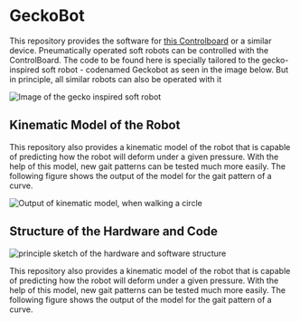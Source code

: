 # GeckoBot
This repository provides the software for <a href="https://github.com/larslevity/ControlBoard">this Controlboard</a> or a similar device. 
Pneumatically operated soft robots can be controlled with the ControlBoard.
The code to be found here is specially tailored to the gecko-inspired soft robot - codenamed Geckobot as seen in the image below.
But in principle, all similar robots can also be operated with it

![Image of the gecko inspired soft robot](https://github.com/larslevity/GeckoBot/blob/master/Pictures/robot_cboard.JPG)


## Kinematic Model of the Robot

This repository also provides a kinematic model of the robot that is capable of predicting how the robot will deform under a given pressure.
With the help of this model, new gait patterns can be tested much more easily.
The following figure shows the output of the model for the gait pattern of a curve.


![Output of kinematic model, when walking a circle](https://github.com/larslevity/GeckoBot/blob/master/model/circle.gif)




## Structure of the Hardware and Code

![principle sketch of the hardware and software structure](https://github.com/larslevity/GeckoBot/blob/master/Pictures/gesamtsystem_HUI.png)


This repository also provides a kinematic model of the robot that is capable of predicting how the robot will deform under a given pressure.
With the help of this model, new gait patterns can be tested much more easily.
The following figure shows the output of the model for the gait pattern of a curve.


